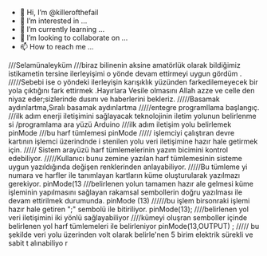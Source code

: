- 👋 Hi, I’m @killerofthefail
- 👀 I’m interested in ...
- 🌱 I’m currently learning ...
- 💞️ I’m looking to collaborate on ...
- 📫 How to reach me ...

<!---
killerofthefail/killerofthefail is a ✨ special ✨ repository because its `README.md` (this file) appears on your GitHub profile.
You can click the Preview link to take a look at your changes.
--->
///Selamünaleyküm
///biraz bilinenin aksine amatörlük olarak bildiğimiz istikametin tersine ilerleyişimi o yönde devam ettirmeyi uygun gördüm .
/////Sebebi ise  o yöndeki ilerleyişin karışıklık yüzünden  farkedilemeyecek bir yola çıktığını fark ettirmek .Hayırlara Vesile olmasını Allah azze ve celle den niyaz eder;sizlerinde dusını ve haberlerini bekleriz.
/////Basamak aydınlartma,Sıralı basamak aydınlartma
/////entegre programllama  başlangıç.
///ilk  adım  enerji iletişimini sağlayacak  teknolojinin iletim yolunun belirlenme  si
/programlama ara yüzü Arduino
///ilk adım iletişim yolu belirlemek
pinMode
///bu  harf tümlemesi  pinMode
///// işlemciyi çalıştıran  devre kartının  işlemci üzerindnde i stenilen yolu  veri iletişimine hazır hale getirmek için.
///// Sistem arayüzü harf tümlemelerinin  yazım bicimini kontrol edebiliyor.
/////Kullanıcı bunu zemine yazılan harf tümlemesinin   sisteme uygun yazıldığında  değişen renklerinden anlayabiliyor.
/////Bu tümleme yi  numara ve harfler ile tanımlayan kartların  küme oluşturularak  yazılmazı gerekiyor.
pinMode(13
///belirlenen yolun tamamen hazır  ale gelmesi küme işleminin yapılmasını sağlayan  rakamsal sembollerin  doğru yazılması ile devam ettirilmek durumunda.
pinMode (13)
//////bu işlem  birsonraki işlemi hazır hale getiren  ";" sembolü ile bitiriliyor.
pinMode(13);
////belirlenen yol veri iletişimini iki yönlü sağlayabiliyor 
////kümeyi oluşran semboller  içinde  belirlenen yol  harf tümlemeleri ile  belirleniyor
pinMode(13,OUTPUT) ;
///// bu şekilde  veri yolu  üzerinden volt olarak belirle'nen 5 birim elektrik  sürekli  ve sabit  t alınabiliyo r
